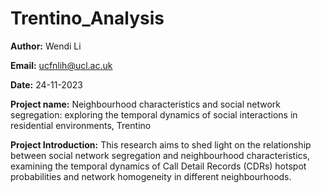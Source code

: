 # Trentino_Analysis

**Author:** Wendi Li

**Email:** ucfnlih@ucl.ac.uk

**Date:** 24-11-2023

**Project name:** Neighbourhood characteristics and social network segregation: exploring the temporal dynamics of social interactions in residential environments, Trentino

**Project Introduction:** This research aims to shed light on the relationship between social network segregation and neighbourhood characteristics, examining the temporal dynamics of Call Detail Records (CDRs) hotspot probabilities and network homogeneity in different neighbourhoods. 
